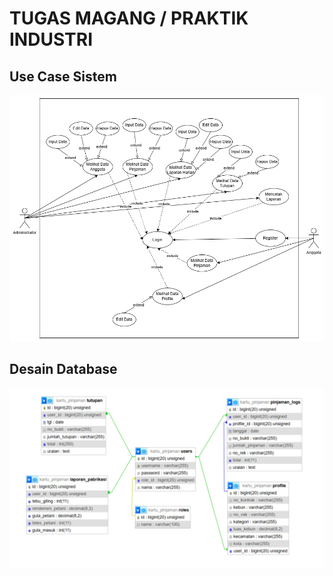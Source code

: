 
# TUGAS MAGANG / PRAKTIK INDUSTRI

## Use Case Sistem

<img src="public/assets/images/use case.png" alt="use case">

## Desain Database

<img src="public/assets/images/erd.png" alt="desain database">
